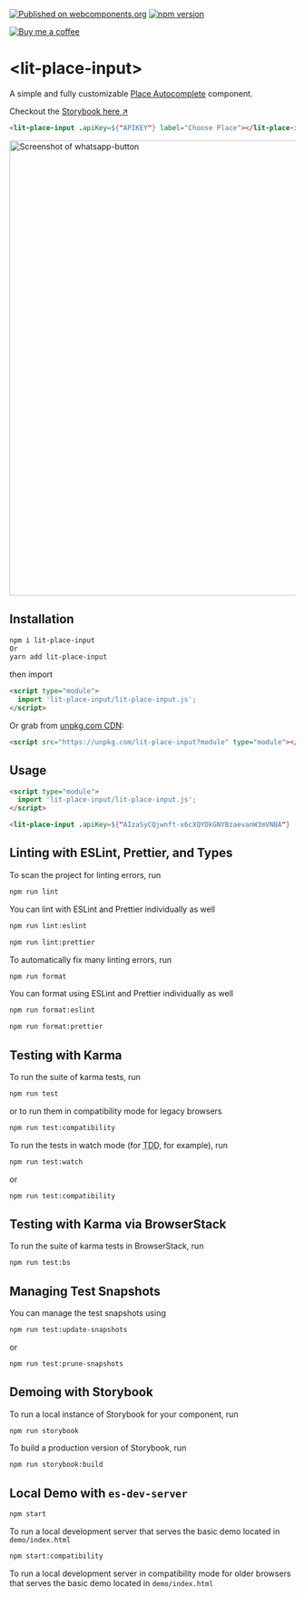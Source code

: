 [![Published on webcomponents.org](https://img.shields.io/badge/webcomponents.org-published-blue.svg)](https://www.webcomponents.org/element/lit-place-input) [![npm version](https://badge.fury.io/js/lit-place-input.svg)](https://badge.fury.io/js/lit-place-input)

[![Buy me a coffee][buymeacoffee-shield]][buymeacoffee]

# \<lit-place-input>

A simple and fully customizable [Place Autocomplete](https://developers.google.com/places/web-service/autocomplete) component.

Checkout the [Storybook here  ↗](https://smashah.github.io/)


```html
<lit-place-input .apiKey=${"APIKEY"} label="Choose Place"></lit-place-input>
```

[<img src="https://raw.githubusercontent.com/smashah/lit-place-input/master/screenshot.png" alt="Screenshot of whatsapp-button" width="800">](https://smashah.github.io/lit-place-input/?path=/story/litplaceinput--simple)

## Installation

```bash
npm i lit-place-input
Or
yarn add lit-place-input
```

then import

```html
<script type="module">
  import 'lit-place-input/lit-place-input.js';
</script>
```

Or grab from [unpkg.com CDN](https://unpkg.com/lit-place-input?module):

```html
<script src="https://unpkg.com/lit-place-input?module" type="module"></script>
```


## Usage

<!--
```
<custom-element-demo>
  <template>
<script src="https://unpkg.com/lit-place-input?module" type="module"></script>
<script type="module">
  import 'lit-place-input/lit-place-input.js';
</script>
    <next-code-block></next-code-block>
  </template>
</custom-element-demo>
```
-->

```html
<script type="module">
  import 'lit-place-input/lit-place-input.js';
</script>

<lit-place-input .apiKey=${"AIzaSyCQjwnft-x6cXQYDkGNYBzaevanW3mVNBA"} .label=${"Choose Place"}></lit-place-input>
```

## Linting with ESLint, Prettier, and Types

To scan the project for linting errors, run
```bash
npm run lint
```

You can lint with ESLint and Prettier individually as well
```bash
npm run lint:eslint
```
```bash
npm run lint:prettier
```

To automatically fix many linting errors, run
```bash
npm run format
```

You can format using ESLint and Prettier individually as well
```bash
npm run format:eslint
```
```bash
npm run format:prettier
```

## Testing with Karma
To run the suite of karma tests, run
```bash
npm run test
```
or to run them in compatibility mode for legacy browsers
```bash
npm run test:compatibility
```

To run the tests in watch mode (for <abbr title="test driven development">TDD</abbr>, for example), run

```bash
npm run test:watch
```
or
```bash
npm run test:compatibility
```

## Testing with Karma via BrowserStack
To run the suite of karma tests in BrowserStack, run
```bash
npm run test:bs
```

## Managing Test Snapshots
You can manage the test snapshots using
```bash
npm run test:update-snapshots
```
or
```bash
npm run test:prune-snapshots
```

## Demoing with Storybook
To run a local instance of Storybook for your component, run
```bash
npm run storybook
```

To build a production version of Storybook, run
```bash
npm run storybook:build
```


## Local Demo with `es-dev-server`
```bash
npm start
```
To run a local development server that serves the basic demo located in `demo/index.html`

```bash
npm start:compatibility
```
To run a local development server in compatibility mode for older browsers that serves the basic demo located in `demo/index.html`

[buymeacoffee-shield]: https://www.buymeacoffee.com/assets/img/guidelines/download-assets-sm-2.svg
[buymeacoffee]: https://www.buymeacoffee.com/0lUd5Y3